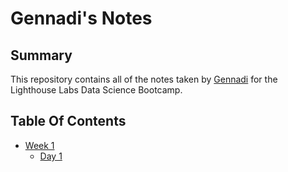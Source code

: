 # Gennadi's Notes

## Summary 

This repository contains all of the notes taken by [Gennadi](https://github.com/gengrom/lighthouse-data-notes.git) for the Lighthouse Labs Data Science Bootcamp.

## Table Of Contents

* [Week 1](/Week_1)
  * [Day 1](/Week_1/Day_1)
